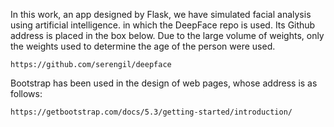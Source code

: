 In this work, an app designed by Flask, we have simulated facial analysis using artificial intelligence. 
in which the DeepFace repo is used. Its Github address is placed in the box below. Due to the large volume of weights, 
only the weights used to determine the age of the person were used.
```
https://github.com/serengil/deepface
```
Bootstrap has been used in the design of web pages, whose address is as follows:
```
https://getbootstrap.com/docs/5.3/getting-started/introduction/
```
